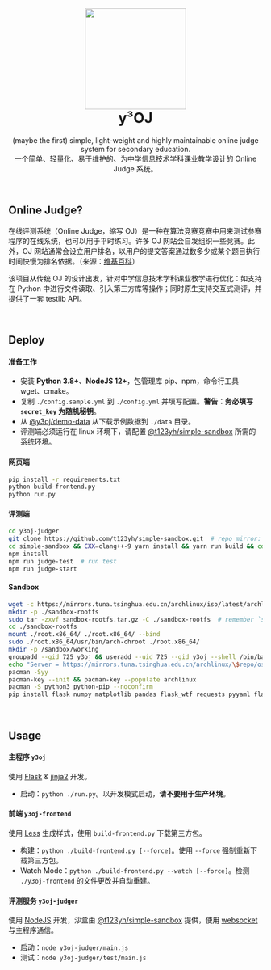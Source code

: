 <br>

<h1 align="center">
  <img width="200" src="https://avatars.githubusercontent.com/u/91679741?s=200&v=4">
	<br>
	y³OJ
</h1>

<p align="center">
  (maybe the first) simple, light-weight and highly maintainable online judge system for secondary education.
  <br>
  一个简单、轻量化、易于维护的、为中学信息技术学科课业教学设计的 Online Judge 系统。
</p>

<br>

## Online Judge?

在线评测系统（Online Judge，缩写 OJ）是一种在算法竞赛竞赛中用来测试参赛程序的在线系统，也可以用于平时练习。许多 OJ 网站会自发组织一些竞赛。此外，OJ 网站通常会设立用户排名，以用户的提交答案通过数多少或某个题目执行时间快慢为排名依据。（来源：[维基百科](https://zh.wikipedia.org/wiki/%E5%9C%A8%E7%BA%BF%E8%AF%84%E6%B5%8B%E7%B3%BB%E7%BB%9F)）

该项目从传统 OJ 的设计出发，针对中学信息技术学科课业教学进行优化：如支持在 Python 中进行文件读取、引入第三方库等操作；同时原生支持交互式测评，并提供了一套 testlib API。

<br>

## Deploy

#### 准备工作

* 安装 **Python 3.8+**、**NodeJS 12+**，包管理库 pip、npm，命令行工具 wget、cmake。
* 复制 `./config.sample.yml` 到 `./config.yml` 并填写配置。**警告：务必填写 `secret_key` 为随机秘钥**。
* 从 [@y3oj/demo-data](//github.com/y3oj/demo-data) 从下载示例数据到 `./data` 目录。
* 评测端必须运行在 linux 环境下，请配置 [@t123yh/simple-sandbox](https://github.com/t123yh/simple-sandbox) 所需的系统环境。

#### 网页端

```bash
pip install -r requirements.txt
python build-frontend.py
python run.py
```

#### 评测端

```bash
cd y3oj-judger
git clone https://github.com/t123yh/simple-sandbox.git  # repo mirror: https://e.coding.net/memset0/y3oj/simple-sandbox.git
cd simple-sandbox && CXX=clang++-9 yarn install && yarn run build && cd ..
npm install
npm run judge-test  # run test
npm run judge-start
```

#### Sandbox

```bash
wget -c https://mirrors.tuna.tsinghua.edu.cn/archlinux/iso/latest/archlinux-bootstrap-2021.10.01-x86_64.tar.gz -O sandbox-rootfs.tar.gz
mkdir -p ./sandbox-rootfs
sudo tar -zxvf sandbox-rootfs.tar.gz -C ./sandbox-rootfs  # remember `sudo`
cd ./sandbox-rootfs
mount ./root.x86_64/ ./root.x86_64/ --bind
sudo ./root.x86_64/usr/bin/arch-chroot ./root.x86_64/
mkdir -p /sandbox/working
groupadd --gid 725 y3oj && useradd --uid 725 --gid y3oj --shell /bin/bash --create-home y3oj
echo "Server = https://mirrors.tuna.tsinghua.edu.cn/archlinux/\$repo/os/\$arch" > /etc/pacman.d/mirrorlist
pacman -Syy
pacman-key --init && pacman-key --populate archlinux
pacman -S python3 python-pip --noconfirm
pip install flask numpy matplotlib pandas flask_wtf requests pyyaml flask_login --index-url https://pypi.douban.com/simple
```

<br>

## Usage

#### 主程序 `y3oj`

使用 [Flask](https://flask.palletsprojects.com/en/2.0.x/) & [jinja2](https://jinja.palletsprojects.com/en/3.0.x/) 开发。

* 启动：`python ./run.py`。以开发模式启动，**请不要用于生产环境**。

#### 前端 `y3oj-frontend`

使用 [Less](https://lesscss.org/) 生成样式，使用 `build-frontend.py` 下载第三方包。

* 构建：`python ./build-frontend.py [--force]`。使用 `--force` 强制重新下载第三方包。
* Watch Mode：`python ./build-frontend.py --watch [--force]`。检测 `./y3oj-frontend` 的文件更改并自动重建。

#### 评测服务 `y3oj-judger`

使用 [NodeJS](https://nodejs.org/en/) 开发，沙盒由 [@t123yh/simple-sandbox](https://github.com/t123yh/simple-sandbox) 提供，使用 [websocket](https://github.com/websockets/ws) 与主程序通信。

* 启动：`node y3oj-judger/main.js`
* 测试：`node y3oj-judger/test/main.js`